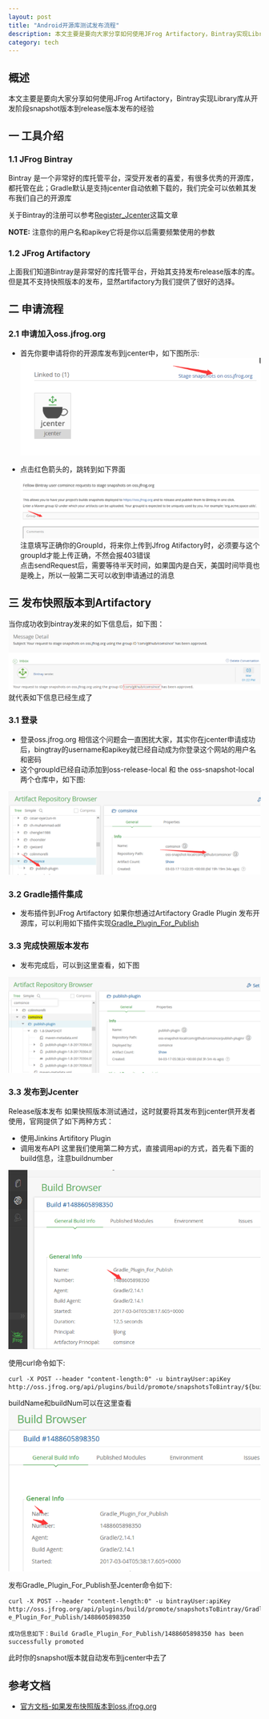 ```yaml
---
layout: post
title: "Android开源库测试发布流程"
description: 本文主要是要向大家分享如何使用JFrog Artifactory，Bintray实现Library库从开发阶段snapshot版本到release版本发布的经验
category: tech
---
```


## 概述
本文主要是要向大家分享如何使用JFrog Artifactory，Bintray实现Library库从开发阶段snapshot版本到release版本发布的经验

## 一 工具介绍

### 1.1 JFrog Bintray

Bintray 是一个非常好的库托管平台，深受开发者的喜爱，有很多优秀的开源库，都托管在此；Gradle默认是支持jcenter自动依赖下载的，我们完全可以依赖其发布我们自己的开源库

关于Bintray的注册可以参考[Register_Jcenter](2017-03-04-jcenter-register.md)这篇文章

**NOTE:** 注意你的用户名和apikey它将是你以后需要频繁使用的参数

### 1.2 JFrog Artifactory

上面我们知道Bintray是非常好的库托管平台，开始其支持发布release版本的库。但是其不支持快照版本的发布，显然artifactory为我们提供了很好的选择。 


## 二 申请流程

### 2.1 申请加入oss.jfrog.org

* 首先你要申请将你的开源库发布到jcenter中，如下图所示:
![image](/images/tech/library-snapshot-publish/oss_stage_snapshot.png)

* 点击红色箭头的，跳转到如下界面
![image](/images/tech/library-snapshot-publish/send_stage_request.png)
  注意填写正确你的GroupId，将来你上传到Jfrog Atifactory时，必须要与这个groupId才能上传正确，不然会报403错误   
  点击sendRequest后，需要等待半天时间，如果国内是白天，美国时间毕竟也是晚上，所以一般第二天可以收到申请通过的消息
  
## 三 发布快照版本到Artifactory

当你成功收到bintray发来的如下信息后，如下图：
![image](/images/tech/library-snapshot-publish/stage_approved.png)
就代表如下信息已经生成了

### 3.1 登录

* 登录oss.jfrog.org
  相信这个问题会一直困扰大家，其实你在jcenter申请成功后，bingtray的username和apikey就已经自动成为你登录这个网站的用户名和密码
* 这个groupId已经自动添加到oss-release-local 和 the oss-snapshot-local 两个仓库中，如下图:

![image](/images/tech/library-snapshot-publish/artifactory-repository.png)

### 3.2 Gradle插件集成

* 发布插件到JFrog Artifactory
  如果你想通过Artifactory Gradle Plugin 发布开源库，可以利用如下插件实现[Gradle_Plugin_For_Publish](2017-02-21-gradle-plugin-for-publish.md)

### 3.3 完成快照版本发布

* 发布完成后，可以到这里查看，如下图

![iamge](/images/tech/library-snapshot-publish/library-publish-result.png)

### 3.3 发布到Jcenter
Release版本发布
如果快照版本测试通过，这时就要将其发布到jcenter供开发者使用，官网提供了如下两种方式：
* 使用Jinkins Artifitory Plugin
* 调用发布API
这里我们使用第二种方式，直接调用api的方式，首先看下面的build信息，注意buildnumber

![image](/images/tech/library-snapshot-publish/snapshot_build_success_info.png)

使用curl命令如下:
```
curl -X POST --header "content-length:0" -u bintrayUser:apiKey http://oss.jfrog.org/api/plugins/build/promote/snapshotsToBintray/${buildName}/${buildNum}
```

buildName和buildNum可以在这里查看
![image](/images/tech/library-snapshot-publish/build_info.png)

发布Gradle_Plugin_For_Publish至Jcenter命令如下:

```
curl -X POST --header "content-length:0" -u bintrayUser:apiKey http://oss.jfrog.org/api/plugins/build/promote/snapshotsToBintray/Gradl
e_Plugin_For_Publish/1488605898350

成功信息如下：Build Gradle_Plugin_For_Publish/1488605898350 has been successfully promoted
```

此时你的snapshot版本就自动发布到jcenter中去了


## 参考文档

* [官方文档-如果发布快照版本到oss.jfrog.org](https://www.jfrog.com/confluence/display/RTF/Deploying+Snapshots+to+oss.jfrog.org#DeployingSnapshotstooss.jfrog.org-PromotingaBuildUsingRESTAPI)